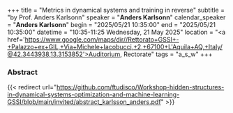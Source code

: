 +++
title = "Metrics in dynamical systems and training in reverse"
subtitle = "by Prof. Anders Karlsonn"
speaker = "**Anders Karlsonn**"
calendar_speaker = "<strong>Anders Karlsonn</strong>"
begin = "2025/05/21  10:35:00"
end = "2025/05/21  10:35:00"
datetime = "10:35-11:25 Wednesday, 21 May 2025"
location = "<a href='https://www.google.com/maps/dir//Rettorato+GSSI+-+Palazzo+ex+GIL,+Via+Michele+Iacobucci,+2,+67100+L'Aquila+AQ,+Italy/@42.3443938,13.3153852'>Auditorium, Rectorate</a>"
tags = "a_s_w"
+++

### Abstract
{{< redirect url="https://github.com/ftudisco/Workshop-hidden-structures-in-dynamical-systems-optimization-and-machine-learning-GSSI/blob/main/invited/abstract_karlsson_anders.pdf" >}}
